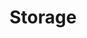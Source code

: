 ---
title: "Storage"
linkTitle: "Storage"
description: "Providing persistent and high-performance storage solutions for AI/ML workloads running on Google Kubernetes Engine (GKE). "
weight: 20
type: docs
notoc: true
tags:
  - Tutorials
  - Storage
---